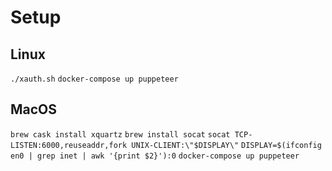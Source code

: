 # Setup

## Linux

`./xauth.sh`
`docker-compose up puppeteer`

## MacOS

`brew cask install xquartz`
`brew install socat`
`socat TCP-LISTEN:6000,reuseaddr,fork UNIX-CLIENT:\"$DISPLAY\"`
`DISPLAY=$(ifconfig en0 | grep inet | awk '{print $2}'):0`
`docker-compose up puppeteer`
